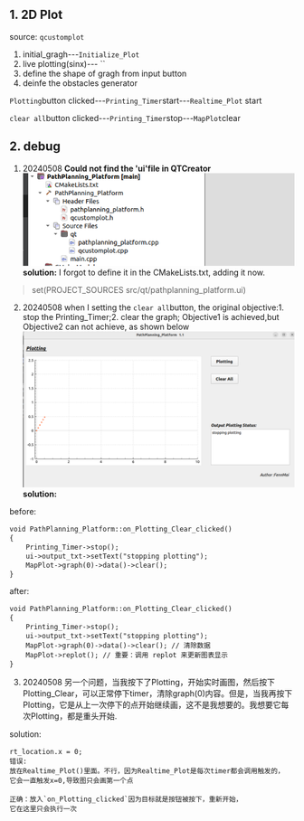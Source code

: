 ## 1. 2D Plot
source: `qcustomplot`
1. initial_gragh---`Initialize_Plot`
2. live plotting(sinx)--- ``
3. define the shape of gragh from input button
4. deinfe the obstacles generator

`Plotting`button clicked---`Printing_Timer`start---`Realtime_Plot` start 

`clear all`button clicked---`Printing_Timer`stop---`MapPlot`clear

## 2. debug

1. 20240508 
**Could not find the 'ui'file in QTCreator**
![alt text](assets/software_document/image.png)
**solution:**
I forgot to define it in the CMakeLists.txt, adding it now.
>set(PROJECT_SOURCES src/qt/pathplanning_platform.ui)

2. 20240508
when I setting the `clear all`button, the original objective:1. stop the Printing_Timer;2. clear the graph;
Objective1 is achieved,but Objective2 can not achieve, as shown below
![alt text](assets/software_document/image-1.png)
**solution:**

before:
```
void PathPlanning_Platform::on_Plotting_Clear_clicked()
{
    Printing_Timer->stop();
    ui->output_txt->setText("stopping plotting");
    MapPlot->graph(0)->data()->clear();
}
```
after:
```
void PathPlanning_Platform::on_Plotting_Clear_clicked()
{
    Printing_Timer->stop();
    ui->output_txt->setText("stopping plotting");
    MapPlot->graph(0)->data()->clear(); // 清除数据
    MapPlot->replot(); // 重要：调用 replot 来更新图表显示
}
```
3. 20240508
另一个问题，当我按下了Plotting，开始实时画图，然后按下Plotting_Clear，可以正常停下timer，清除graph(0)内容。但是，当我再按下Plotting，它是从上一次停下的点开始继续画，这不是我想要的。我想要它每次Plotting，都是重头开始.

solution:
```
rt_location.x = 0; 
错误:
放在Realtime_Plot()里面。不行，因为Realtime_Plot是每次timer都会调用触发的，
它会一直触发x=0,导致图只会画第一个点

正确：放入`on_Plotting_clicked`因为目标就是按钮被按下，重新开始，
它在这里只会执行一次

```

